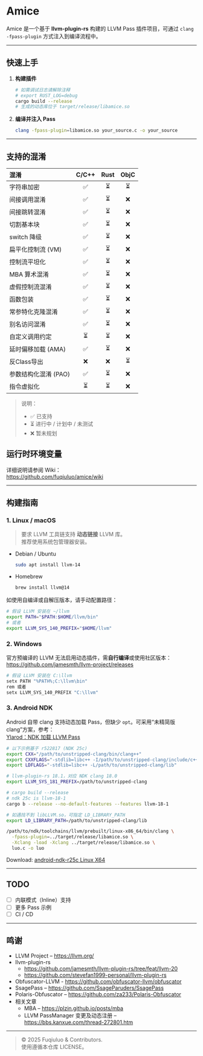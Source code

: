 # Amice

Amice 是一个基于 **llvm-plugin-rs** 构建的 LLVM Pass 插件项目，可通过 `clang -fpass-plugin` 方式注入到编译流程中。

---

## 快速上手

1. **构建插件**

   ```bash
   # 如需调试日志请解除注释
   # export RUST_LOG=debug
   cargo build --release
   # 生成的动态库位于 target/release/libamice.so
   ```

2. **编译并注入 Pass**

   ```bash
   clang -fpass-plugin=libamice.so your_source.c -o your_source
   ```

---

## 支持的混淆

| 混淆            | C/C++ | Rust | ObjC |
|:--------------|:-----:|:----:|:----:|
| 字符串加密         |   ✅   |  ⏳   |  ⏳   |
| 间接调用混淆        |   ✅   |  ⏳   |  ❌   |
| 间接跳转混淆        |   ✅   |  ⏳   |  ❌   |
| 切割基本块         |   ✅   |  ⏳   |  ❌   |
| switch 降级     |   ✅   |  ⏳   |  ❌   |
| 扁平化控制流 (VM)   |   ✅   |  ⏳   |  ❌   |
| 控制流平坦化        |   ✅   |  ⏳   |  ❌   |
| MBA 算术混淆      |   ✅   |  ⏳   |  ❌   |
| 虚假控制流混淆       |   ✅   |  ⏳   |  ❌   |
| 函数包装          |   ✅   |  ⏳   |  ❌   |
| 常参特化克隆混淆      |   ✅   |  ⏳   |  ❌   |
| 别名访问混淆        |   ✅   |  ⏳   |  ❌   |
| 自定义调用约定       |   ⏳   |  ⏳   |  ❌   |
| 延时偏移加载 (AMA)  |   ✅   |  ⏳   |  ❌   |
| 反Class导出      |   ❌   |  ❌   |  ⏳   |
| 参数结构化混淆 (PAO) |   ✅   |  ⏳   |  ❌   |
| 指令虚拟化         |   ⏳   |  ⏳   |  ❌   |

> 说明：
> - ✅ 已支持
> - ⏳ 进行中 / 计划中 / 未测试
> - ❌ 暂未规划

## 运行时环境变量

详细说明请参阅 Wiki：  
<https://github.com/fuqiuluo/amice/wiki>

---

## 构建指南

### 1. Linux / macOS

> 要求 LLVM 工具链支持 **动态链接** LLVM 库。  
> 推荐使用系统包管理器安装。

- Debian / Ubuntu

  ```bash
  sudo apt install llvm-14
  ```

- Homebrew

  ```bash
  brew install llvm@14
  ```

如使用自编译或自解压版本，请手动配置路径：

```bash
# 假设 LLVM 安装在 ~/llvm
export PATH="$PATH:$HOME/llvm/bin"
# 或者
export LLVM_SYS_140_PREFIX="$HOME/llvm"
```

### 2. Windows

官方预编译的 LLVM 无法启用动态插件，需**自行编译**或使用社区版本：  
<https://github.com/jamesmth/llvm-project/releases>

```powershell
# 假设 LLVM 安装在 C:\llvm
setx PATH "%PATH%;C:\llvm\bin"
rem 或者
setx LLVM_SYS_140_PREFIX "C:\llvm"
```

### 3. Android NDK

Android 自带 clang 支持动态加载 Pass，但缺少 `opt`。可采用“未精简版 clang”方案，参考：  
[Ylarod：NDK 加载 LLVM Pass](https://xtuly.cn/article/ndk-load-llvm-pass-plugin)

```bash
# 以下示例基于 r522817 (NDK 25c)
export CXX="/path/to/unstripped-clang/bin/clang++"
export CXXFLAGS="-stdlib=libc++ -I/path/to/unstripped-clang/include/c++/v1"
export LDFLAGS="-stdlib=libc++ -L/path/to/unstripped-clang/lib"

# llvm-plugin-rs 18.1，对应 NDK clang 18.0
export LLVM_SYS_181_PREFIX=/path/to/unstripped-clang

# cargo build --release 
# ndk 25c is llvm-18-1
cargo b --release --no-default-features --features llvm-18-1

# 如遇找不到 libLLVM.so，可指定 LD_LIBRARY_PATH
export LD_LIBRARY_PATH=/path/to/unstripped-clang/lib

/path/to/ndk/toolchains/llvm/prebuilt/linux-x86_64/bin/clang \
  -fpass-plugin=../target/release/libamice.so \
  -Xclang -load -Xclang ../target/release/libamice.so \
  luo.c -o luo
```

Download: [android-ndk-r25c Linux X64](https://github.com/fuqiuluo/amice/releases/tag/android-ndk-r25c)

---

## TODO

- [ ] 内联模式（Inline）支持
- [ ] 更多 Pass 示例
- [ ] CI / CD

---

## 鸣谢

- LLVM Project – <https://llvm.org/>
- llvm-plugin-rs
    - <https://github.com/jamesmth/llvm-plugin-rs/tree/feat/llvm-20>
    - <https://github.com/stevefan1999-personal/llvm-plugin-rs>
- Obfuscator-LLVM - <https://github.com/obfuscator-llvm/obfuscator>
- SsagePass – <https://github.com/SsageParuders/SsagePass>
- Polaris-Obfuscator – <https://github.com/za233/Polaris-Obfuscator>
- 相关文章
    - MBA – <https://plzin.github.io/posts/mba>
    - LLVM PassManager 变更及动态注册 – <https://bbs.kanxue.com/thread-272801.htm>

---

> © 2025 Fuqiuluo & Contributors.  
> 使用遵循本仓库 LICENSE。
